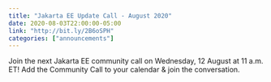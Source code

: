 ```yaml
---
title: "Jakarta EE Update Call - August 2020"
date: 2020-08-03T22:00:00-05:00
link: "http://bit.ly/2B6oSPH"
categories: ["announcements"]
---
```


Join the next Jakarta EE community call on Wednesday, 12 August at 11 a.m. ET! Add the Community Call to your calendar & join the conversation.
